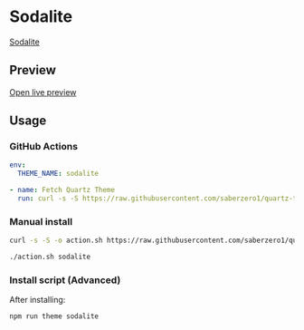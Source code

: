 # Sodalite

[Sodalite](https://twitter.com/tomzorz_)

## Preview

[Open live preview](https://quartz-themes.github.io/sodalite/)

## Usage

### GitHub Actions

```yaml
env:
  THEME_NAME: sodalite
```

```yaml
- name: Fetch Quartz Theme
  run: curl -s -S https://raw.githubusercontent.com/saberzero1/quartz-themes/master/action.sh | bash -s -- $THEME_NAME
```

### Manual install

```bash
curl -s -S -o action.sh https://raw.githubusercontent.com/saberzero1/quartz-themes/master/action.sh

./action.sh sodalite
```

### Install script (Advanced)

After installing:

```bash
npm run theme sodalite
```
